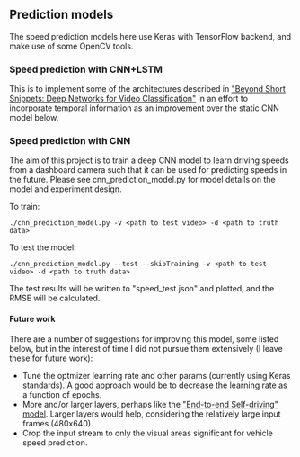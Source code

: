 ## Prediction models

The speed prediction models here use Keras with TensorFlow backend, and make use of some OpenCV tools.

### Speed prediction with CNN+LSTM

This is to implement some of the architectures described in ["Beyond Short Snippets: Deep Networks for Video Classification"](http://arxiv.org/abs/1503.08909) in an effort to incorporate temporal information as an improvement over the static CNN model below.

### Speed prediction with CNN

The aim of this project is to train a deep CNN model to learn driving speeds from a dashboard camera such that it can be used for predicting speeds in the future. Please see cnn_prediction_model.py for model details on the model and experiment design.

To train:

```
./cnn_prediction_model.py -v <path to test video> -d <path to truth data>
```

To test the model:

```
./cnn_prediction_model.py --test --skipTraining -v <path to test video> -d <path to truth data>
```

The test results will be written to "speed_test.json" and plotted, and the RMSE will be calculated.


#### Future work

There are a number of suggestions for improving this model, some listed below, but in the interest of time I did not pursue them extensively (I leave these for future work):

* Tune the optmizer learning rate and other params (currently using Keras standards). A good approach would be to decrease the learning rate as a function of epochs.
* More and/or larger layers, perhaps like the ["End-to-end Self-driving" model](https://arxiv.org/abs/1604.07316). Larger layers would help, considering the relatively large input frames (480x640).
* Crop the input stream to only the visual areas significant for vehicle speed prediction.


